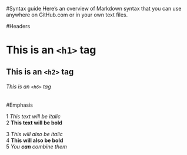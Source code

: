 #Syntax guide
Here’s an overview of Markdown syntax that you can use anywhere on GitHub.com or in your own text files.

#Headers
 
 # This is an `<h1>` tag
 
 ## This is an `<h2>` tag
 
 ###### This is an `<h6>` tag


#Emphasis

 1 *This text will be italic*<br />
 2 **This text will be bold**<br />
 
 3 _This will also be italic_<br />
 4 __This will also be bold__<br />
 5 _You **can** combine them_<br />
 
